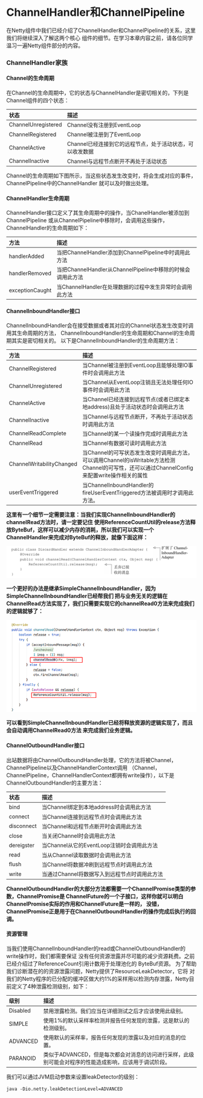 
# ChannelHandler和ChannelPipeline
在Netty组件中我们已经介绍了ChannelHandler和ChannelPipeline的关系，这里我们将继续深入了解这两个核心
组件的细节。在学习本章内容之前，请各位同学温习一遍Netty组件部分的内容。

### ChannelHandler家族

#### Channel的生命周期
在Channel的生命周期中，它的状态与ChannelHandler是密切相关的，下列是Channel组件的四个状态：

|        状态             |      描述                       |
|       :---             |     :---                        |
|  ChannelUnregistered   |    Channel没有注册到EventLoop    |
|  ChannelRegistered     |    Channel被注册到了EventLoop    |
|  ChannelActive         |    Channel已经连接到它的远程节点，处于活动状态，可以收发数据 |
|  ChannelInactive       |    Channel与远程节点断开不再处于活动状态      |

Channel的生命周期如下图所示，当这些状态发生改变时，将会生成对应的事件，ChannelPipeline中的ChannelHandler
就可以及时做出处理。


#### ChannelHandler生命周期
ChannelHandler接口定义了其生命周期中的操作，当ChanelHandler被添加到ChannelPipeline
或从ChannelPipeline中移除时，会调用这些操作，ChannelHandler的生命周期如下：

|       方法          |    描述   |
|       :---         |     :---  |
|   handlerAdded     |   当把ChannelHandler添加到ChannelPipeline中时调用此方法       |
|   handlerRemoved   |   当把ChannelHandler从ChannelPipeline中移除的时候会调用此方法 |
|   exceptionCaught  |   当ChannelHandler在处理数据的过程中发生异常时会调用此方法      |


#### ChannelInboundHandler接口
ChannelInboundHandler会在接受数据或者其对应的Channel状态发生改变时调用其生命周期的方法，
ChannelInboundHandler的生命周期和Channel的生命周期其实是密切相关的。
以下是ChannelInboundHandler的生命周期方法：

|     方法     |    描述    |
|   :---      |    :---    |
| ChannelRegistered     |  当Channel被注册到EventLoop且能够处理IO事件时会调用此方法 |
| ChannelUnregistered   |  当Channel从EventLoop注销且无法处理任何IO事件时会调用此方法 | 
| ChannelActive         |  当Channel已经连接到远程节点(或者已绑定本地address)且处于活动状态时会调用此方法 | 
| ChannelInactive       |  当Channel与远程节点断开，不再处于活动状态时调用此方法   |
| ChannelReadComplete   |  当Channel的某一个读操作完成时调用此方法               |
| ChannelRead           |  当Channel有数据可读时调用此方法                      |
| ChannelWritabilityChanged | 当Channel的可写状态发生改变时调用此方法，可以调用Channel的isWritable方法检测Channel的可写性，还可以通过ChannelConfig来配置write操作相关的属性  |
| userEventTriggered    |  当ChannelInboundHandler的fireUserEventTriggered方法被调用时才调用此方法。  |

**这里有一个细节一定需要注意：当我们实现ChannelInboundHandler的channelRead方法时，请一定要记住
使用ReferenceCountUtil的release方法释放ByteBuf，这样可以减少内存的消耗，所以我们可以实现一个
ChannelHandler来完成对ByteBuf的释放，就像下面这样：**

![ChannelInboundHandler释放ByteBuf](../img/netty/ChannelInboundHandler释放ByteBuf.png)


**一个更好的办法是继承SimpleChannelInboundHandler，因为SimpleChannelInboundHandler已经帮我们
把与业务无关的逻辑在ChannelRead方法实现了，我们只需要实现它的channelRead0方法来完成我们的逻辑就够了：**

![SimpleChannelInboundHandler的ChannelRead方法](../img/netty/SimpleChannelInboundHandler的ChannelRead方法.png)

**可以看到SimpleChannelInboundHandler已经将释放资源的逻辑实现了，而且会自动调用ChannelRead0方法
来完成我们业务逻辑。**


#### ChannelOutboundHandler接口
出站数据将由ChannelOutboundHandler处理，它的方法将被Channel，ChannelPipeline以及ChannelHandlerContext调用
（Channel，ChannelPipeline，ChannelHandlerContext都拥有write操作），以下是ChannelOutboundHandler的主要方法：

|       状态       |      描述       |
|       :---      |     :---        |
|      bind       |    当Channel绑定到本地address时会调用此方法  |
|      connect    |    当Channel连接到远程节点时会调用此方法     |
|      disconnect |    当Channel和远程节点断开时会调用此方法     |
|      close      |    当关闭Channel时会调用此方法              |
|      dereigster |    当Channel从它的EventLoop注销时会调用此方法   |
|      read       |    当从Channel读取数据时会调用此方法         |
|      flush      |    当Channel将数据冲刷到远程节点时调用此方法  |
|      write      |    当通过Channel将数据写入到远程节点时调用此方法   |

**ChannelOutboundHandler的大部分方法都需要一个ChannelPromise类型的参数，ChannelPromise是
ChannelFuture的一个子接口，这样你就可以明白ChannelPromise实际的作用和ChannelFuture是一样的，
没错，ChannelPromise正是用于在ChannelOutboundHandler的操作完成后执行的回调。**


#### 资源管理
当我们使用ChannelInboundHandler的read或ChannelOutboundHandler的write操作时，我们都需要保证
没有任何资源泄露并尽可能的减少资源耗费。之前已经介绍过了ReferenceCount引用计数用于处理池化的
ByteBuf资源。 为了帮助我们诊断潜在的的资源泄露问题，Netty提供了ResourceLeakDetector，它将
对我们的Netty程序的已分配的缓冲区做大约1%的采样用以检测内存泄露，Netty目前定义了4种泄露检测级别，如下：

|   级别   |      描述       |
|   :---    |   :---        |
| Disabled  |   禁用泄露检测。我们应当在详细测试之后才应该使用此级别。  |
| SIMPLE    |   使用1%的默认采样率检测并报告任何发现的泄露，这是默认的检测级别。   |
| ADVANCED  |   使用默认的采样率，报告任何发现的泄露以及对应的消息的位置。   |
| PARANOID  |   类似于ADVANCED，但是每次都会对消息的访问进行采样，此级别可能会对程序的性能造成影响，应该用于调试阶段。   |

我们可以通过JVM启动参数来设置leakDetector的级别：

````text
java -Dio.netty.leakDetectionLevel=ADVANCED
````